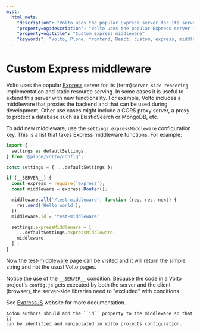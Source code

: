 ```yaml
---
myst:
  html_meta:
    "description": "Volto uses the popular Express server for its server-side rendering implementation and static resource serving."
    "property=og:description": "Volto uses the popular Express server for its server-side rendering implementation and static resource serving."
    "property=og:title": "Custom Express middleware"
    "keywords": "Volto, Plone, frontend, React, custom, express, middleware"
---
```


# Custom Express middleware

Volto uses the popular [Express](https://expressjs.com/) server for its
{term}`server-side rendering` implementation and static resource serving.  In some
cases it is useful to extend this server with new functionality. For example,
Volto includes a middleware that proxies the backend and that can be used
during development. Other use cases might include a CORS proxy server, a proxy
to protect a database such as ElasticSearch or MongoDB, etc.

To add new middleware, use the ``settings.expressMiddleware`` configuration
key. This is a list that takes Express middleware functions.  For example:

```js
import {
  settings as defaultSettings,
} from '@plone/volto/config';

const settings = { ...defaultSettings };

if (__SERVER__) {
  const express = require('express');
  const middleware = express.Router();

  middleware.all('/test-middleware', function (req, res, next) {
    res.send('Hello world');
  });
  middleware.id = 'test-middleware'

  settings.expressMiddleware = [
    ...defaultSettings.expressMiddleware,
    middleware,
  ] ;
}
```

Now the [test-middleware](http://localhost:3000/test-middleware) page can be
visited and it will return the simple string and not the usual Volto pages.

Notice the use of the ``__SERVER__`` condition. Because the code in a Volto
project's ``config.js`` gets executed by both the server and the client
(browser), the server-side libraries need to "excluded" with conditions.

See [ExpressJS](https://expressjs.com/) website for more documentation.

```{note}
Addon authors should add the ``id`` property to the middleware so that it
can be identified and manipulated in Volto projects configuration.
```
